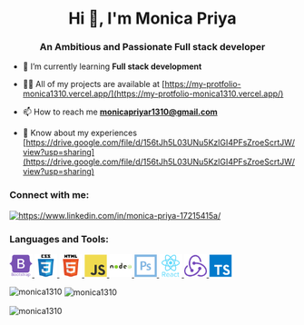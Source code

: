 <h1 align="center">Hi 👋, I'm Monica Priya</h1>
<h3 align="center">An Ambitious and Passionate Full stack developer</h3>



- 🌱 I’m currently learning **Full stack development**

- 👨‍💻 All of my projects are available at [https://my-protfolio-monica1310.vercel.app/](https://my-protfolio-monica1310.vercel.app/)

- 📫 How to reach me **monicapriyar1310@gmail.com**

- 📄 Know about my experiences [https://drive.google.com/file/d/156tJh5L03UNu5KzlGI4PFsZroeScrtJW/view?usp=sharing](https://drive.google.com/file/d/156tJh5L03UNu5KzlGI4PFsZroeScrtJW/view?usp=sharing)

<h3 align="left">Connect with me:</h3>
<p align="left">
<a href="https://linkedin.com/in/https://www.linkedin.com/in/monica-priya-17215415a/" target="blank"><img align="center" src="https://raw.githubusercontent.com/rahuldkjain/github-profile-readme-generator/master/src/images/icons/Social/linked-in-alt.svg" alt="https://www.linkedin.com/in/monica-priya-17215415a/" height="30" width="40" /></a>
</p>

<h3 align="left">Languages and Tools:</h3>
<p align="left"> <a href="https://getbootstrap.com" target="_blank" rel="noreferrer"> <img src="https://raw.githubusercontent.com/devicons/devicon/master/icons/bootstrap/bootstrap-plain-wordmark.svg" alt="bootstrap" width="40" height="40"/> </a> <a href="https://www.w3schools.com/css/" target="_blank" rel="noreferrer"> <img src="https://raw.githubusercontent.com/devicons/devicon/master/icons/css3/css3-original-wordmark.svg" alt="css3" width="40" height="40"/> </a> <a href="https://www.w3.org/html/" target="_blank" rel="noreferrer"> <img src="https://raw.githubusercontent.com/devicons/devicon/master/icons/html5/html5-original-wordmark.svg" alt="html5" width="40" height="40"/> </a> <a href="https://developer.mozilla.org/en-US/docs/Web/JavaScript" target="_blank" rel="noreferrer"> <img src="https://raw.githubusercontent.com/devicons/devicon/master/icons/javascript/javascript-original.svg" alt="javascript" width="40" height="40"/> </a> <a href="https://nodejs.org" target="_blank" rel="noreferrer"> <img src="https://raw.githubusercontent.com/devicons/devicon/master/icons/nodejs/nodejs-original-wordmark.svg" alt="nodejs" width="40" height="40"/> </a> <a href="https://www.photoshop.com/en" target="_blank" rel="noreferrer"> <img src="https://raw.githubusercontent.com/devicons/devicon/master/icons/photoshop/photoshop-line.svg" alt="photoshop" width="40" height="40"/> </a> <a href="https://reactjs.org/" target="_blank" rel="noreferrer"> <img src="https://raw.githubusercontent.com/devicons/devicon/master/icons/react/react-original-wordmark.svg" alt="react" width="40" height="40"/> </a> <a href="https://redux.js.org" target="_blank" rel="noreferrer"> <img src="https://raw.githubusercontent.com/devicons/devicon/master/icons/redux/redux-original.svg" alt="redux" width="40" height="40"/> </a> <a href="https://www.typescriptlang.org/" target="_blank" rel="noreferrer"> <img src="https://raw.githubusercontent.com/devicons/devicon/master/icons/typescript/typescript-original.svg" alt="typescript" width="40" height="40"/> </a> </p>

<p><img align="left" src="https://github-readme-stats.vercel.app/api/top-langs?username=monica1310&show_icons=true&locale=en&layout=compact" alt="monica1310" /></p>

<p>&nbsp;<img align="center" src="https://github-readme-stats.vercel.app/api?username=monica1310&show_icons=true&locale=en" alt="monica1310" /></p>

<p><img align="center" src="https://github-readme-streak-stats.herokuapp.com/?user=monica1310&" alt="monica1310" /></p>
